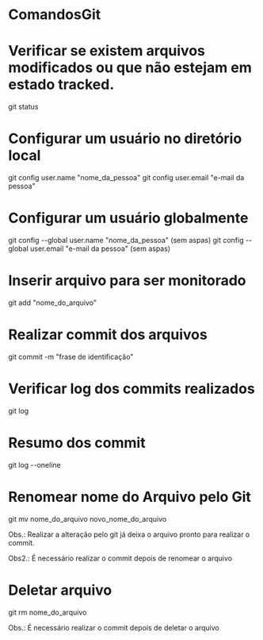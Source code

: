# ComandosGit
# Verificar se existem arquivos modificados ou que não estejam em estado tracked.

git status

# Configurar um usuário no diretório local

 git config user.name "nome_da_pessoa"
 git config user.email "e-mail da pessoa"
 
# Configurar um usuário globalmente
 
 git config --global user.name "nome_da_pessoa" (sem aspas)
 git config --global user.email "e-mail da pessoa" (sem aspas)
 
# Inserir arquivo para ser monitorado
 
 git add "nome_do_arquivo"
 
 # Realizar commit dos arquivos
 
 git commit -m "frase de identificação"
 
# Verificar log dos commits realizados
 
 git log
 
 # Resumo dos commit
 
 git log --oneline
 
 # Renomear nome do Arquivo pelo Git
 
 git mv nome_do_arquivo novo_nome_do_arquivo
 
 Obs.: Realizar a alteração pelo git já deixa o arquivo pronto para realizar o commit.
 
 Obs2.: É necessário realizar o commit depois de renomear o arquivo
 
 # Deletar arquivo
 
 git rm nome_do_arquivo
 
 Obs.: É necessário realizar o commit depois de deletar o arquivo


